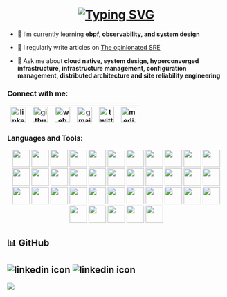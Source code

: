 <h1 align="center">
  <a href="https://git.io/typing-svg"><img src="https://readme-typing-svg.herokuapp.com?font=Fira+Code&weight=900&pause=1000&center=true&vCenter=true&random=false&width=435&lines=Making+production+predictable" alt="Typing SVG" /></a>
</h1>

- 🌱 I’m currently learning **ebpf, observability, and system design**

- 📝 I regularly write articles on [The opinionated SRE](https://soham.super.site/blogs)

- 💬 Ask me about **cloud native, system design, hyperconverged infrastructure, infrastructure management, configuration management, distributed architecture and site reliability engineering**


<h3 align="left">Connect with me:</h3>

<table align="center">
    <thead align="center">
        <tr>
            <th>
                <a href="https://www.linkedin.com/in/sohamdutta/" title="linkedin.com/in/sohamdutta">
                    <img loading="lazy" alt="linkedin icon" src="https://cdn.simpleicons.org/linkedin/EB008B" width="35px">
                </a>
            </th>
            <th>
                <a href="https://www.github.com/NP-compete" title="github.com/NP-compete">
                    <img loading="lazy" alt="github icon" src="https://cdn.simpleicons.org/github/EB008B" width="35px">
                </a>
            </th>
            <th>
                <a href="https://soham.super.site/" title="soham.super.site">
                    <img loading="lazy" alt="web icon" src="https://cdn.simpleicons.org/googlechrome/EB008B" width="35px">
                </a>
            </th>
            <th>
                <a href="mailto:soham.dutta.devops@gmail.com" title="soham.dutta.devops@gmail.com">
                    <img loading="lazy" alt="gmail icon" src="https://cdn.simpleicons.org/gmail/EB008B" width="35px">
                </a>
            </th>
            <th>
                <a href="https://twitter.com/mr_right96" title="twitter.com/mr_right96">
                    <img loading="lazy" alt="twitter icon" src="https://cdn.simpleicons.org/twitter/EB008B" width="35px">
                </a>
            </th>
            <th>
                <a href="https://medium.com/@mr-right" title="medium.com/@mr-right">
                    <img loading="lazy" alt="medium icon" src="https://cdn.simpleicons.org/medium/EB008B" width="35px">
                </a>
            </th>
        </tr>
    </thead>
</table>

<h3 align="left">Languages and Tools:</h3>

<div align="center">
  <img loading="lazy" height="40" width="40" src="https://cdn.simpleicons.org/amazonaws/FFFFFF"/>
  <img loading="lazy" height="40" width="40" src="https://cdn.simpleicons.org/kubernetes/FFFFFF"/>
  <img loading="lazy" height="40" width="40" src="https://cdn.simpleicons.org/github/FFFFFF"/>
  <img loading="lazy" height="40" width="40" src="https://cdn.simpleicons.org/githubactions/FFFFFF"/>
  <img loading="lazy" height="40" width="40" src="https://cdn.simpleicons.org/gitlab/FFFFFF"/>
  <img loading="lazy" height="40" width="40" src="https://cdn.simpleicons.org/redhatopenshift/FFFFFF"/>
  <img loading="lazy" height="40" width="40" src="https://cdn.simpleicons.org/openstack/FFFFFF"/>
  <img loading="lazy" height="40" width="40" src="https://cdn.simpleicons.org/ansible/FFFFFF"/>
  <img loading="lazy" height="40" width="40" src="https://cdn.simpleicons.org/python/FFFFFF"/>
  <img loading="lazy" height="40" width="40" src="https://cdn.simpleicons.org/go/FFFFFF"/>
  <img loading="lazy" height="40" width="40" src="https://cdn.simpleicons.org/mongodb/FFFFFF"/>
  <img loading="lazy" height="40" width="40" src="https://cdn.simpleicons.org/django/FFFFFF"/>
  <img loading="lazy" height="40" width="40" src="https://cdn.simpleicons.org/linux/FFFFFF"/>
  <img loading="lazy" height="40" width="40" src="https://cdn.simpleicons.org/mysql/FFFFFF"/>
  <img loading="lazy" height="40" width="40" src="https://cdn.simpleicons.org/docker/FFFFFF"/>
  <img loading="lazy" height="40" width="40" src="https://cdn.simpleicons.org/packer/FFFFFF"/>
  <img loading="lazy" height="40" width="40" src="https://cdn.simpleicons.org/jenkins/FFFFFF"/>
  <img loading="lazy" height="40" width="40" src="https://cdn.simpleicons.org/splunk/FFFFFF"/>
  <img loading="lazy" height="40" width="40" src="https://cdn.simpleicons.org/postgresql/FFFFFF"/>
  <img loading="lazy" height="40" width="40" src="https://cdn.simpleicons.org/elasticcloud/FFFFFF"/>
  <img loading="lazy" height="40" width="40" src="https://cdn.simpleicons.org/elasticsearch/FFFFFF"/>
  <img loading="lazy" height="40" width="40" src="https://cdn.simpleicons.org/serverless/FFFFFF"/>
  <img loading="lazy" height="40" width="40" src="https://cdn.simpleicons.org/diagramsdotnet/FFFFFF"/>
  <img loading="lazy" height="40" width="40" src="https://cdn.simpleicons.org/terraform/FFFFFF"/>
  <img loading="lazy" height="40" width="40" src="https://cdn.simpleicons.org/opentofu/FFFFFF"/>
  <img loading="lazy" height="40" width="40" src="https://cdn.simpleicons.org/gnubash/FFFFFF"/>
  <img loading="lazy" height="40" width="40" src="https://cdn.simpleicons.org/metabase/FFFFFF"/>
  <img loading="lazy" height="40" width="40" src="https://cdn.simpleicons.org/liquibase/FFFFFF"/>
  <img loading="lazy" height="40" width="40" src="https://cdn.simpleicons.org/redis/FFFFFF"/>
  <img loading="lazy" height="40" width="40" src="https://cdn.simpleicons.org/apachekafka/FFFFFF"/>
  <img loading="lazy" height="40" width="40" src="https://cdn.simpleicons.org/cloudflare/FFFFFF"/>
  <img loading="lazy" height="40" width="40" src="https://cdn.simpleicons.org/newrelic/FFFFFF"/>
  <img loading="lazy" height="40" width="40" src="https://cdn.simpleicons.org/uptimekuma/FFFFFF"/>
  <img loading="lazy" height="40" width="40" src="https://cdn.simpleicons.org/opentelemetry/FFFFFF"/>
  <img loading="lazy" height="40" width="40" src="https://cdn.simpleicons.org/sonarqube/FFFFFF"/>
  <img loading="lazy" height="40" width="40" src="https://cdn.simpleicons.org/sonarcloud/FFFFFF"/>
  <img loading="lazy" height="40" width="40" src="https://cdn.simpleicons.org/owasp/FFFFFF"/>
  <img loading="lazy" height="40" width="40" src="https://cdn.simpleicons.org/trivy/FFFFFF"/>
</div>

## 📊 GitHub

<img loading="lazy" alt="linkedin icon" src="https://github-readme-stats.vercel.app/api/top-langs/?username=NP-compete&layout=compact&theme=vision-friendly-dark"> <img loading="lazy" alt="linkedin icon" src="https://github-profile-trophy.vercel.app/?username=NP-compete&rank=S,AAA,AA,A&theme=radical&no-frame=false&no-bg=false&margin-w=4">
---
[![](https://visitcount.itsvg.in/api?id=NP-compete&icon=0&color=8)](https://visitcount.itsvg.in)

